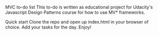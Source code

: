MVC to-do list
This to-do is written as educational project for Udacity's Javascript Design Patterns course for how to use MV* frameworks.

Quick start
Clone the repo and open up index.html in your browser of choice. Add your tasks for the day. Enjoy!